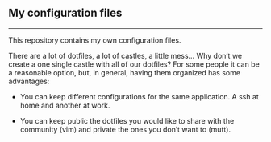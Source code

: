 ## My configuration files

***

This repository contains my own configuration files.

There are a lot of dotfiles, a lot of castles, a little mess… Why don’t we create a one single castle with all of our dotfiles? For some people it can be a reasonable option, but, in general, having them organized has some advantages:

* You can keep different configurations for the same application. A ssh at home and another at work.

* You can keep public the dotfiles you would like to share with the community (vim) and private the ones you don’t want to (mutt).
